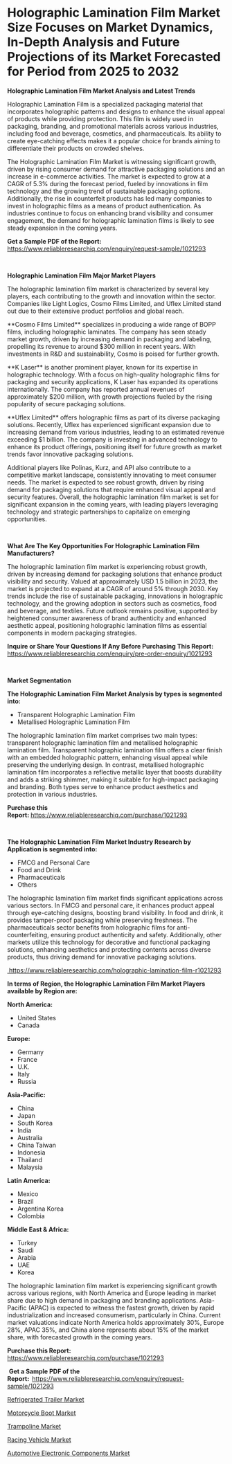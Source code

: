 <p><h1>Holographic Lamination Film Market Size Focuses on Market Dynamics, In-Depth Analysis and Future Projections of its Market Forecasted for Period from 2025 to 2032</h1></p><p><strong>Holographic Lamination Film Market Analysis and Latest Trends</strong></p>
<p><p>Holographic Lamination Film is a specialized packaging material that incorporates holographic patterns and designs to enhance the visual appeal of products while providing protection. This film is widely used in packaging, branding, and promotional materials across various industries, including food and beverage, cosmetics, and pharmaceuticals. Its ability to create eye-catching effects makes it a popular choice for brands aiming to differentiate their products on crowded shelves.</p><p>The Holographic Lamination Film Market is witnessing significant growth, driven by rising consumer demand for attractive packaging solutions and an increase in e-commerce activities. The market is expected to grow at a CAGR of 5.3% during the forecast period, fueled by innovations in film technology and the growing trend of sustainable packaging options. Additionally, the rise in counterfeit products has led many companies to invest in holographic films as a means of product authentication. As industries continue to focus on enhancing brand visibility and consumer engagement, the demand for holographic lamination films is likely to see steady expansion in the coming years.</p></p>
<p><strong>Get a Sample PDF of the Report:&nbsp;</strong> <a href="https://www.reliableresearchiq.com/enquiry/request-sample/1021293?utm_campaign=1159&utm_medium=2&utm_source=Github&utm_content=ia&utm_term=06022025&utm_id=holographic-lamination-film">https://www.reliableresearchiq.com/enquiry/request-sample/1021293</a></p>
<p>&nbsp;</p>
<p><strong>Holographic Lamination Film Major Market Players</strong></p>
<p><p>The holographic lamination film market is characterized by several key players, each contributing to the growth and innovation within the sector. Companies like Light Logics, Cosmo Films Limited, and Uflex Limited stand out due to their extensive product portfolios and global reach.</p><p>**Cosmo Films Limited** specializes in producing a wide range of BOPP films, including holographic laminates. The company has seen steady market growth, driven by increasing demand in packaging and labeling, propelling its revenue to around $300 million in recent years. With investments in R&D and sustainability, Cosmo is poised for further growth.</p><p>**K Laser** is another prominent player, known for its expertise in holographic technology. With a focus on high-quality holographic films for packaging and security applications, K Laser has expanded its operations internationally. The company has reported annual revenues of approximately $200 million, with growth projections fueled by the rising popularity of secure packaging solutions.</p><p>**Uflex Limited** offers holographic films as part of its diverse packaging solutions. Recently, Uflex has experienced significant expansion due to increasing demand from various industries, leading to an estimated revenue exceeding $1 billion. The company is investing in advanced technology to enhance its product offerings, positioning itself for future growth as market trends favor innovative packaging solutions.</p><p>Additional players like Polinas, Kurz, and API also contribute to a competitive market landscape, consistently innovating to meet consumer needs. The market is expected to see robust growth, driven by rising demand for packaging solutions that require enhanced visual appeal and security features. Overall, the holographic lamination film market is set for significant expansion in the coming years, with leading players leveraging technology and strategic partnerships to capitalize on emerging opportunities.</p></p>
<p>&nbsp;</p>
<p><strong>What Are The Key Opportunities For Holographic Lamination Film Manufacturers?</strong></p>
<p><p>The holographic lamination film market is experiencing robust growth, driven by increasing demand for packaging solutions that enhance product visibility and security. Valued at approximately USD 1.5 billion in 2023, the market is projected to expand at a CAGR of around 5% through 2030. Key trends include the rise of sustainable packaging, innovations in holographic technology, and the growing adoption in sectors such as cosmetics, food and beverage, and textiles. Future outlook remains positive, supported by heightened consumer awareness of brand authenticity and enhanced aesthetic appeal, positioning holographic lamination films as essential components in modern packaging strategies.</p></p>
<p><strong>Inquire or Share Your Questions If Any Before Purchasing This Report:</strong> <a href="https://www.reliableresearchiq.com/enquiry/pre-order-enquiry/1021293?utm_campaign=1159&utm_medium=2&utm_source=Github&utm_content=ia&utm_term=06022025&utm_id=holographic-lamination-film">https://www.reliableresearchiq.com/enquiry/pre-order-enquiry/1021293</a></p>
<p>&nbsp;</p>
<p><strong>Market Segmentation</strong></p>
<p><strong>The Holographic Lamination Film Market Analysis by types is segmented into:</strong></p>
<p><ul><li>Transparent Holographic Lamination Film</li><li>Metallised Holographic Lamination Film</li></ul></p>
<p><p>The holographic lamination film market comprises two main types: transparent holographic lamination film and metallised holographic lamination film. Transparent holographic lamination film offers a clear finish with an embedded holographic pattern, enhancing visual appeal while preserving the underlying design. In contrast, metallised holographic lamination film incorporates a reflective metallic layer that boosts durability and adds a striking shimmer, making it suitable for high-impact packaging and branding. Both types serve to enhance product aesthetics and protection in various industries.</p></p>
<p><strong>Purchase this Report:&nbsp;</strong><a href="https://www.reliableresearchiq.com/purchase/1021293?utm_campaign=1159&utm_medium=2&utm_source=Github&utm_content=ia&utm_term=06022025&utm_id=holographic-lamination-film">https://www.reliableresearchiq.com/purchase/1021293</a></p>
<p>&nbsp;</p>
<p><strong>The Holographic Lamination Film Market Industry Research by Application is segmented into:</strong></p>
<p><ul><li>FMCG and Personal Care</li><li>Food and Drink</li><li>Pharmaceuticals</li><li>Others</li></ul></p>
<p><p>The holographic lamination film market finds significant applications across various sectors. In FMCG and personal care, it enhances product appeal through eye-catching designs, boosting brand visibility. In food and drink, it provides tamper-proof packaging while preserving freshness. The pharmaceuticals sector benefits from holographic films for anti-counterfeiting, ensuring product authenticity and safety. Additionally, other markets utilize this technology for decorative and functional packaging solutions, enhancing aesthetics and protecting contents across diverse products, thus driving demand for innovative packaging solutions.</p></p>
<p><a href="https://www.reliableresearchiq.com/holographic-lamination-film-r1021293?utm_campaign=1159&utm_medium=2&utm_source=Github&utm_content=ia&utm_term=06022025&utm_id=holographic-lamination-film">&nbsp;https://www.reliableresearchiq.com/holographic-lamination-film-r1021293</a></p>
<p><strong>In terms of Region, the Holographic Lamination Film Market Players available by Region are:</strong></p>
<p>
    <p> <strong> North America: </strong>
        <ul>
            <li>United States</li>
            <li>Canada</li>
        </ul>
        </p> 
    <p> <strong> Europe: </strong>
        <ul>
            <li>Germany</li>
            <li>France</li>
            <li>U.K.</li>
            <li>Italy</li>
            <li>Russia</li>
        </ul>
        </p> 
    <p> <strong> Asia-Pacific: </strong>
        <ul>
            <li>China</li>
            <li>Japan</li>
            <li>South Korea</li>
            <li>India</li>
            <li>Australia</li>
            <li>China Taiwan</li>
            <li>Indonesia</li>
            <li>Thailand</li>
            <li>Malaysia</li>
        </ul>
        </p> 
    <p> <strong> Latin America: </strong>
        <ul>
            <li>Mexico</li>
            <li>Brazil</li>
            <li>Argentina Korea</li>
            <li>Colombia</li>
        </ul>
        </p> 
    <p> <strong> Middle East & Africa: </strong>
        <ul>
            <li>Turkey</li>
            <li>Saudi</li>
            <li>Arabia</li>
            <li>UAE</li>
            <li>Korea</li>
        </ul>
    </p>
    </p>
<p><p>The holographic lamination film market is experiencing significant growth across various regions, with North America and Europe leading in market share due to high demand in packaging and branding applications. Asia-Pacific (APAC) is expected to witness the fastest growth, driven by rapid industrialization and increased consumerism, particularly in China. Current market valuations indicate North America holds approximately 30%, Europe 28%, APAC 35%, and China alone represents about 15% of the market share, with forecasted growth in the coming years.</p></p>
<p><strong>Purchase this Report: </strong><a href="https://www.reliableresearchiq.com/purchase/1021293?utm_campaign=1159&utm_medium=2&utm_source=Github&utm_content=ia&utm_term=06022025&utm_id=holographic-lamination-film">https://www.reliableresearchiq.com/purchase/1021293</a></p>
<p>&nbsp;<strong>Get a Sample PDF of the Report:&nbsp;&nbsp;</strong><a href="https://www.reliableresearchiq.com/enquiry/request-sample/1021293?utm_campaign=1159&utm_medium=2&utm_source=Github&utm_content=ia&utm_term=06022025&utm_id=holographic-lamination-film">https://www.reliableresearchiq.com/enquiry/request-sample/1021293</a></p>
<p><strong></strong></p>
<p><p><a href="https://www.linkedin.com/pulse/refrigerated-trailer-market-velocity-87-cagr-trajectory-npabe?utm_campaign=1159&utm_medium=2&utm_source=Github&utm_content=ia&utm_term=06022025&utm_id=holographic-lamination-film">Refrigerated Trailer Market</a></p><p><a href="https://github.com/nemcemakoi/Market-Research-Report-List-1/blob/main/motorcycle-boot-market.md?utm_campaign=1159&utm_medium=2&utm_source=Github&utm_content=ia&utm_term=06022025&utm_id=holographic-lamination-film">Motorcycle Boot Market</a></p><p><a href="https://github.com/sadithsondah72/Market-Research-Report-List-1/blob/main/trampoline-market.md?utm_campaign=1159&utm_medium=2&utm_source=Github&utm_content=ia&utm_term=06022025&utm_id=holographic-lamination-film">Trampoline Market</a></p><p><a href="https://www.linkedin.com/pulse/global-racing-vehicle-nexus-sector-confluences-regional-v3xye?utm_campaign=1159&utm_medium=2&utm_source=Github&utm_content=ia&utm_term=06022025&utm_id=holographic-lamination-film">Racing Vehicle Market</a></p><p><a href="https://www.linkedin.com/pulse/growth-rate-size-automotive-electronic-components-market-x5uke?utm_campaign=1159&utm_medium=2&utm_source=Github&utm_content=ia&utm_term=06022025&utm_id=holographic-lamination-film">Automotive Electronic Components Market</a></p></p>